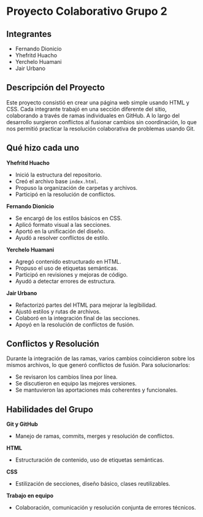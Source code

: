 # Proyecto Colaborativo Grupo 2

## Integrantes
- Fernando Dionicio  
- Yhefritd Huacho  
- Yerchelo Huamani  
- Jair Urbano

## Descripción del Proyecto
Este proyecto consistió en crear una página web simple usando HTML y CSS. Cada integrante trabajó en una sección diferente del sitio, colaborando a través de ramas individuales en GitHub. A lo largo del desarrollo surgieron conflictos al fusionar cambios sin coordinación, lo que nos permitió practicar la resolución colaborativa de problemas usando Git.

## Qué hizo cada uno

**Yhefritd Huacho**  
- Inició la estructura del repositorio.  
- Creó el archivo base `index.html`.  
- Propuso la organización de carpetas y archivos.  
- Participó en la resolución de conflictos.

**Fernando Dionicio**  
- Se encargó de los estilos básicos en CSS.  
- Aplicó formato visual a las secciones.  
- Aportó en la unificación del diseño.  
- Ayudó a resolver conflictos de estilo.

**Yerchelo Huamani**  
- Agregó contenido estructurado en HTML.  
- Propuso el uso de etiquetas semánticas.  
- Participó en revisiones y mejoras de código.  
- Ayudó a detectar errores de estructura.

**Jair Urbano**  
- Refactorizó partes del HTML para mejorar la legibilidad.  
- Ajustó estilos y rutas de archivos.  
- Colaboró en la integración final de las secciones.  
- Apoyó en la resolución de conflictos de fusión.

## Conflictos y Resolución
Durante la integración de las ramas, varios cambios coincidieron sobre los mismos archivos, lo que generó conflictos de fusión. Para solucionarlos:

- Se revisaron los cambios línea por línea.
- Se discutieron en equipo las mejores versiones.
- Se mantuvieron las aportaciones más coherentes y funcionales.

## Habilidades del Grupo

**Git y GitHub**  
- Manejo de ramas, commits, merges y resolución de conflictos.

**HTML**  
- Estructuración de contenido, uso de etiquetas semánticas.

**CSS**  
- Estilización de secciones, diseño básico, clases reutilizables.

**Trabajo en equipo**  
- Colaboración, comunicación y resolución conjunta de errores técnicos.

